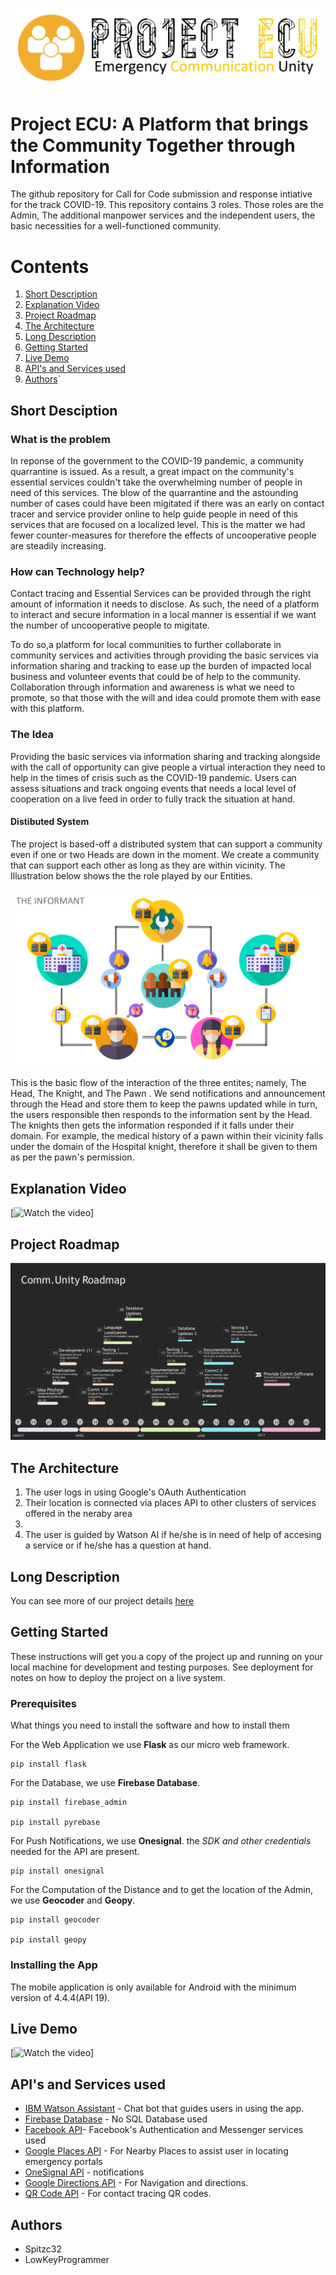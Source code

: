 ![](images/Logo.jpg)
# Project ECU: A Platform that brings the Community Together through Information

The github repository for Call for Code submission and response intiative for the track COVID-19. This repository contains 3 roles. Those roles are the Admin, The additional manpower services and the independent users, the basic necessities for a well-functioned community.  

# Contents
1. [Short Description](#Short-Description)
1. [Explanation Video](#Explanation-Video)
1. [Project Roadmap](#Project-Roadmap)
1. [The Architecture](#The-Architecture)
1. [Long Description](#Long-Description)
1. [Getting Started](#Getting-Started)
1. [Live Demo](#Live-Demo)
1. [API's and Services used](#APIs-and-Services-used)
1. [Authors](#Authors)`


## Short Desciption 

### What is the problem

In reponse of the government to the COVID-19 pandemic, a community quarrantine is issued. As a result, a great impact on the community's essential services couldn't take the overwhelming number of people in need of this services. The blow of the quarrantine and the astounding number of cases could have been migitated if there was an early on contact tracer and service provider online to help guide people in need of this services that are focused on a localized level. This is the matter we had fewer counter-measures for therefore the effects of uncooperative people are steadily increasing.  

### How can Technology help?

Contact tracing and Essential Services can be provided through the right amount of information it needs to disclose. As such, the need of a platform to interact and secure information in a local manner is essential if we want the number of uncooperative people to migitate.

To do so,a platform for local communities to further collaborate in community services and activities through providing the basic services via information sharing and tracking to ease up the burden of impacted local business and volunteer events that could be of help to the community. Collaboration through information and awareness is what we need to promote, so that those with the will and idea could promote them with ease with this platform.   

### The Idea
Providing the basic services via information sharing and tracking alongside with the call of opportunity can give people a virtual interaction they need to help in the times of crisis such as the COVID-19 pandemic. Users can assess situations and track ongoing events that needs a local level of cooperation on a live feed in order to fully track the situation at hand.

#### Distibuted System
The project is based-off a distributed system that can support a community even if one or two Heads are down in the moment. We create a community that can support each other as long as they are within vicinity. The Illustration below shows the the role played by our Entities. 

![](images/ProjectECU.png)

This is the basic flow of the interaction of the three entites; namely, The Head, The Knight, and The Pawn . We send notifications and announcement through the Head and store them to keep the pawns updated while in turn, the users responsible then responds to the information sent by the Head. The knights then gets the information responded if it falls under their domain. For example, the medical history of a pawn within their vicinity falls under the domain of the Hospital knight, therefore it shall be given to them as per the pawn's permission.  

## Explanation Video 
[![Watch the video]()]

## Project Roadmap
![](images/ProductRoadmap.jpg)

## The Architecture

1. The user logs in using Google's OAuth Authentication
2. Their location is connected via places API to other clusters of services offered in the neraby area
3. 
4. The user is guided by Watson AI if he/she is in need of help of accesing a service or if he/she has a question at hand.

## Long Description
You can see more of our project details [here](Description.md)

## Getting Started
These instructions will get you a copy of the project up and running on your local machine for development and testing purposes. See deployment for notes on how to deploy the project on a live system.

### Prerequisites
What things you need to install the software and how to install them

For the Web Application we use **Flask** as our  micro web framework.
```flask
pip install flask
```
For the Database, we use **Firebase Database**.
```firebase_admin
pip install firebase_admin

pip install pyrebase
```

For Push Notifications, we use **Onesignal**. the *SDK and other credentials* needed for the API are present. 
```onesignal
pip install onesignal
```

For the Computation of the Distance and to get the location of the Admin, we use **Geocoder** and **Geopy**.
```geocoder
pip install geocoder

pip install geopy
```

### Installing the App
The mobile application is only available for Android with the minimum version of 4.4.4(API 19).  


## Live Demo

[![Watch the video]()]

## API's and Services used

* [IBM Watson Assistant](https://www.ibm.com/cloud/watson-assistant/) - Chat bot that guides users in using the app.
* [Firebase Database](https://firebase.google.com/) - No SQL Database used
* [Facebook API](https://developers.facebook.com/products)- Facebook's Authentication and Messenger services used
* [Google Places API](https://developers.google.com/places/web-service/intro) - For Nearby Places to assist user in locating emergency portals
* [OneSignal API](https://app.onesignal.com/) - notifications
* [Google Directions API](https://developers.google.com/maps/documentation/directions/start) - For Navigation and directions.
* [QR Code API](http://goqr.me/) - For contact tracing QR codes.



## Authors
* Spitzc32
* LowKeyProgrammer




